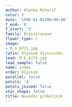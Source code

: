 ```yaml
---
author: Alenka Mihorič
color: Y
date: '1900-01-01T00:00:00'
f_end: '8'
f_start: '3'
family: Brassicaceae
flower_type: C
image:
- M_G_6771.jpg
latin: Alyssum alyssoides
lead: M_G_6771.jpg
lead_sample: false
name: index
order: Alyssum
parallel: false
petals: '4'
petals_joined: false
star_shape: false
title: Navadni grobeljnik
---
```


